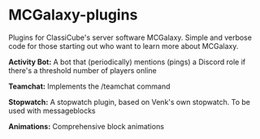 # MCGalaxy-plugins
Plugins for ClassiCube's server software MCGalaxy. Simple and verbose code for those starting out who want to learn more about MCGalaxy.

<b>Activity Bot:</b>
A bot that (periodically) mentions (pings) a Discord role if there's a threshold number of players online

<b>Teamchat:</b>
Implements the /teamchat command

<b>Stopwatch:</b>
A stopwatch plugin, based on Venk's own stopwatch. To be used with messageblocks

<b>Animations:</b>
Comprehensive block animations
